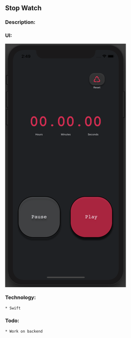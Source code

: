 ## Stop Watch 

### Description:

### UI:

<img src="ui/one.jpeg" align="center">

### Technology: 
    * Swift

### Todo:
    * Work on backend
